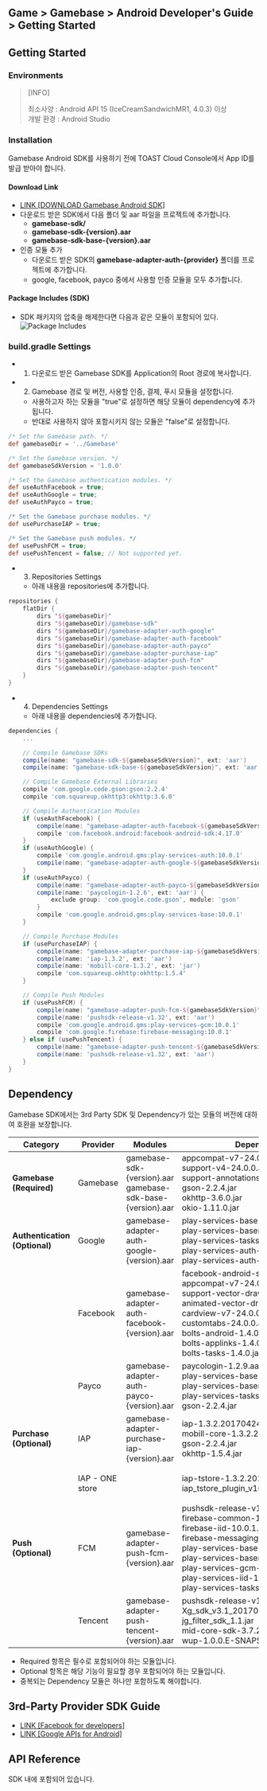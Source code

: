## Game > Gamebase > Android Developer's Guide  > Getting Started

## Getting Started

### Environments

> 
> [INFO]
> 
> 최소사양 : Android API 15 (IceCreamSandwichMR1, 4.0.3) 이상 <br/>
> 개발 환경 : Android Studio

### Installation

Gamebase Android SDK를 사용하기 전에 TOAST Cloud Console에서 App ID를 발급 받아야 합니다.

#### Download Link

* [LINK \[DOWNLOAD Gamebase Android SDK\]](http://docs.cloud.toast.com/ko/Download/#upcoming-products-gamebase)
* 다운로드 받은 SDK에서 다음 폴더 및 aar 파일을 프로젝트에 추가합니다.
	* **gamebase-sdk/**
	* **gamebase-sdk-{version}.aar**
	* **gamebase-sdk-base-{version}.aar**
* 인증 모듈 추가
	* 다운로드 받은 SDK의 **gamebase-adapter-auth-{provider}** 폴더를 프로젝트에 추가합니다.
	* google, facebook, payco 중에서 사용할 인증 모듈을 모두 추가합니다.


#### Package Includes (SDK)

* SDK 패키지의 압축을 해제한다면 다음과 같은 모듈이 포함되어 있다.
![Package Includes](http://static.toastoven.net/prod_gamebase/DevelopersGuide/aos-developers-guide-installation-001_1.0.0.png)

### build.gradle Settings

* 1) 다운로드 받은 Gamebase SDK를 Application의 Root 경로에 복사합니다.
* 2) Gamebase 경로 및 버전, 사용할 인증, 결제, 푸시 모듈을 설정합니다.
    * 사용하고자 하는 모듈을 "true"로 설정하면 해당 모듈이 dependency에 추가됩니다.
    * 반대로 사용하지 않아 포함시키지 않는 모듈은 "false"로 설정합니다.

```gradle
/* Set the Gamebase path. */
def gamebaseDir = '../Gamebase'

/* Set the Gamebase version. */
def gamebaseSdkVersion = '1.0.0'

/* Set the Gamebase authentication modules. */
def useAuthFacebook = true;
def useAuthGoogle = true;
def useAuthPayco = true;

/* Set the Gamebase purchase modules. */
def usePurchaseIAP = true;

/* Set the Gamebase push modules. */
def usePushFCM = true;
def usePushTencent = false; // Not supported yet.
```

* 3) Repositories Settings
    * 아래 내용을 repositories에 추가합니다.

```gradle
repositories {
    flatDir {
        dirs "${gamebaseDir}"
        dirs "${gamebaseDir}/gamebase-sdk"
        dirs "${gamebaseDir}/gamebase-adapter-auth-google"
        dirs "${gamebaseDir}/gamebase-adapter-auth-facebook"
        dirs "${gamebaseDir}/gamebase-adapter-auth-payco"
        dirs "${gamebaseDir}/gamebase-adapter-purchase-iap"
        dirs "${gamebaseDir}/gamebase-adapter-push-fcm"
        dirs "${gamebaseDir}/gamebase-adapter-push-tencent"
    }
}
```

* 4) Dependencies Settings
    * 아래 내용을 dependencies에 추가합니다.

```gradle
dependencies {
    ...

    // Compile Gamebase SDKs
    compile(name: "gamebase-sdk-${gamebaseSdkVersion}", ext: 'aar')
    compile(name: "gamebase-sdk-base-${gamebaseSdkVersion}", ext: 'aar')

    // Compile Gamebase External Libraries
    compile 'com.google.code.gson:gson:2.2.4'
    compile 'com.squareup.okhttp3:okhttp:3.6.0'

    // Compile Authentication Modules
    if (useAuthFacebook) {
        compile(name: "gamebase-adapter-auth-facebook-${gamebaseSdkVersion}", ext: 'aar')
        compile 'com.facebook.android:facebook-android-sdk:4.17.0'
    }
    if (useAuthGoogle) {
        compile 'com.google.android.gms:play-services-auth:10.0.1'
        compile(name: "gamebase-adapter-auth-google-${gamebaseSdkVersion}", ext: 'aar')
    }
    if (useAuthPayco) {
        compile(name: "gamebase-adapter-auth-payco-${gamebaseSdkVersion}", ext: 'aar')
        compile(name: 'paycologin-1.2.6', ext: 'aar') {
            exclude group: 'com.google.code.gson', module: 'gson'
        }
        compile 'com.google.android.gms:play-services-base:10.0.1'
    }

    // Compile Purchase Modules
    if (usePurchaseIAP) {
        compile(name: "gamebase-adapter-purchase-iap-${gamebaseSdkVersion}", ext: 'aar')
        compile(name: 'iap-1.3.2', ext: 'aar')
        compile(name: 'mobill-core-1.3.2', ext: 'jar')
        compile 'com.squareup.okhttp:okhttp:1.5.4'
    }

    // Compile Push Modules
    if (usePushFCM) {
        compile(name: "gamebase-adapter-push-fcm-${gamebaseSdkVersion}", ext: 'aar')
        compile(name: 'pushsdk-release-v1.32', ext: 'aar')
        compile 'com.google.android.gms:play-services-gcm:10.0.1'
        compile 'com.google.firebase:firebase-messaging:10.0.1'
    } else if (usePushTencent) {
        compile(name: "gamebase-adapter-push-tencent-${gamebaseSdkVersion}", ext: 'aar')
        compile(name: 'pushsdk-release-v1.32', ext: 'aar')
    }
}
```


## Dependency

Gamebase SDK에서는 3rd Party SDK 및 Dependency가 있는 모듈의 버전에 대하여 호환을 보장합니다.

| Category | Provider | Modules | Dependencies | Description |
| -------- | -------- | ------- | ---------- | ----------- |
| **Gamebase<br>(Required)** | Gamebase | gamebase-sdk-{version}.aar<br>gamebase-sdk-base-{version}.aar | appcompat-v7-24.0.0.aar<br>support-v4-24.0.0.aar<br>support-annotations-24.0.0.jar<br>gson-2.2.4.jar<br>okhttp-3.6.0.jar<br>okio-1.11.0.jar |  |
| **Authentication<br>(Optional)** | Google | gamebase-adapter-auth-google-{version}.aar | play-services-base-10.0.1.aar<br>play-services-basement-10.0.1.aar<br>play-services-tasks-10.0.1.aar<br>play-services-auth-10.0.1.aar<br>play-services-auth-base-10.0.1.aar |  |
|  | Facebook | gamebase-adapter-auth-facebook-{version}.aar | facebook-android-sdk-4.17.0.aar<br>appcompat-v7-24.0.0.aar<br>support-vector-drawable-24.0.0.aar<br>animated-vector-drawable-24.0.0.aar<br>cardview-v7-24.0.0.aar<br>customtabs-24.0.0.aar<br>bolts-android-1.4.0.jar<br>bolts-applinks-1.4.0.jar<br>bolts-tasks-1.4.0.jar |  |
|  | Payco | gamebase-adapter-auth-payco-{version}.aar | paycologin-1.2.9.aar<br>play-services-base-10.0.1.aar<br>play-services-basement-10.0.1.aar<br>play-services-tasks-10.0.1.aar<br>gson-2.2.4.jar |  |
| **Purchase<br>(Optional)** | IAP | gamebase-adapter-purchase-iap-{version}.aar | iap-1.3.2.20170424.aar<br>mobill-core-1.3.2.20170424.jar<br>gson-2.2.4.jar<br>okhttp-1.5.4.jar |  |
|  | IAP - ONE store |  | iap-tstore-1.3.2.20170424.aar<br>iap_tstore_plugin_v16.03.00_20161123.jar | ONE store 사용시 추가해야 합니다. |
| **Push<br>(Optional)** | FCM | gamebase-adapter-push-fcm-{version}.aar | pushsdk-release-v1.4.0.aar<br>firebase-common-10.0.1.jar<br>firebase-iid-10.0.1.jar<br>firebase-messaging-10.0.1.aar<br>play-services-base-10.0.1.aar<br>play-services-basement-10.0.1.aar<br>play-services-gcm-10.0.1.aar<br>play-services-iid-10.0.1.aar<br>play-services-tasks-10.0.1.aar |  |
|  | Tencent | gamebase-adapter-push-tencent-{version}.aar | pushsdk-release-v1.4.0.aar<br>Xg_sdk_v3.1_20170417_0946.jar<br>jg_filter_sdk_1.1.jar<br>mid-core-sdk-3.7.2.jar<br>wup-1.0.0.E-SNAPSHOT.jar |  |

* Required 항목은 필수로 포함되어야 하는 모듈입니다.
* Optional 항목은 해당 기능이 필요할 경우 포함되어야 하는 모듈입니다.
* 중복되는 Dependency 모듈은 하나만 포함하도록 해야합니다.

## 3rd-Party Provider SDK Guide

* [LINK \[Facebook for developers\]](https://developers.facebook.com/docs/android)
* [LINK \[Google APIs for Android\]](https://developers.google.com/android/guides/overview)

## API Reference

SDK 내에 포함되어 있습니다.

